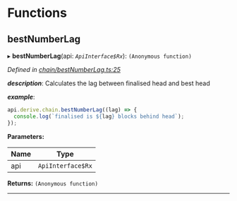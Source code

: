 

# Functions

<a id="bestnumberlag"></a>

##  bestNumberLag

▸ **bestNumberLag**(api: *`ApiInterface$Rx`*): `(Anonymous function)`

*Defined in [chain/bestNumberLag.ts:25](https://github.com/polkadot-js/api/blob/f957639/packages/api-derive/src/chain/bestNumberLag.ts#L25)*

*__description__*: Calculates the lag between finalised head and best head

*__example__*:   

```javascript
api.derive.chain.bestNumberLag((lag) => {
  console.log(`finalised is ${lag} blocks behind head`);
});
```

**Parameters:**

| Name | Type |
| ------ | ------ |
| api | `ApiInterface$Rx` |

**Returns:** `(Anonymous function)`

___

